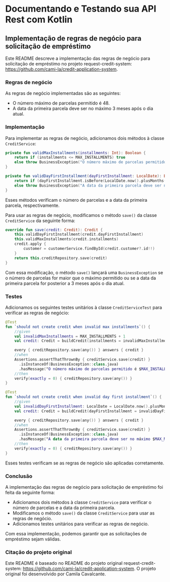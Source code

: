 # **Documentando e Testando sua API Rest com Kotlin**

## Implementação de regras de negócio para solicitação de empréstimo

Este README descreve a implementação das regras de negócio para solicitação de empréstimo no projeto request-credit-system: https://github.com/cami-la/credit-application-system.

### Regras de negócio

As regras de negócio implementadas são as seguintes:

* O número máximo de parcelas permitido é 48.
* A data da primeira parcela deve ser no máximo 3 meses após o dia atual.

### Implementação

Para implementar as regras de negócio, adicionamos dois métodos à classe `CreditService`:

```kotlin
private fun validMaxInstallments(installments: Int): Boolean {
    return if (installments <= MAX_INSTALLMENTS) true
    else throw BusinessException("O número máximo de parcelas permitido é $MAX_INSTALLMENTS")
}

private fun validDayFirstInstallment(dayFirstInstallment: LocalDate): Boolean {
    return if (dayFirstInstallment.isBefore(LocalDate.now().plusMonths(MAX_MONTHS_AFTER_CURRENT_DATE))) true
    else throw BusinessException("A data da primeira parcela deve ser no máximo $MAX_MONTHS_AFTER_CURRENT_DATE meses após o dia atual")
}
```

Esses métodos verificam o número de parcelas e a data da primeira parcela, respectivamente.

Para usar as regras de negócio, modificamos o método `save()` da classe `CreditService` da seguinte forma:

```kotlin
override fun save(credit: Credit): Credit {
    this.validDayFirstInstallment(credit.dayFirstInstallment)
    this.validMaxInstallments(credit.installments)
    credit.apply {
        customer = customerService.findById(credit.customer?.id!!)
    }
    return this.creditRepository.save(credit)
}
```

Com essa modificação, o método `save()` lançará uma `BusinessException` se o número de parcelas for maior que o máximo permitido ou se a data da primeira parcela for posterior a 3 meses após o dia atual.

### Testes

Adicionamos os seguintes testes unitários à classe `CreditServiceTest` para verificar as regras de negócio:

```kotlin
@Test
fun `should not create credit when invalid max installments`() {
    //given
    val invalidMaxInstallments = MAX_INSTALLMENTS + 1
    val credit: Credit = buildCredit(installments = invalidMaxInstallments)

    every { creditRepository.save(any()) } answers { credit }
    //when
    Assertions.assertThatThrownBy { creditService.save(credit) }
      .isInstanceOf(BusinessException::class.java)
      .hasMessage("O número máximo de parcelas permitido é $MAX_INSTALLMENTS")
    //then
    verify(exactly = 0) { creditRepository.save(any()) }
}

@Test
fun `should not create credit when invalid day first installment`() {
    //given
    val invalidDayFirstInstallment: LocalDate = LocalDate.now().plusMonths(5)
    val credit: Credit = buildCredit(dayFirstInstallment = invalidDayFirstInstallment)

    every { creditRepository.save(any()) } answers { credit }
    //when
    Assertions.assertThatThrownBy { creditService.save(credit) }
      .isInstanceOf(BusinessException::class.java)
      .hasMessage("A data da primeira parcela deve ser no máximo $MAX_MONTHS_AFTER_CURRENT_DATE meses após o dia atual")
    //then
    verify(exactly = 0) { creditRepository.save(any()) }
}
```

Esses testes verificam se as regras de negócio são aplicadas corretamente.

### Conclusão

A implementação das regras de negócio para solicitação de empréstimo foi feita da seguinte forma:

* Adicionamos dois métodos à classe `CreditService` para verificar o número de parcelas e a data da primeira parcela.
* Modificamos o método `save()` da classe `CreditService` para usar as regras de negócio.
* Adicionamos testes unitários para verificar as regras de negócio.

Com essa implementação, podemos garantir que as solicitações de empréstimo sejam válidas.

### Citação do projeto original

Este README é baseado no README do projeto original request-credit-system: https://github.com/cami-la/credit-application-system. O projeto original foi desenvolvido por Camila Cavalcante.